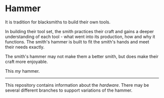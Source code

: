 # Hammer

It is tradition for blacksmiths to build their own tools.

In building their tool set, the smith practices their craft and gains a deeper understanding of each tool - what went into its production, how and why it functions. The smith's hammer is built to fit the smith's hands and meet their needs exactly.

The smith's hammer may not make them a better smith, but does make their craft more enjoyable.

This *my* hammer.

---

This repository contains information about the *hardware*. There may be several different branches to support variations of the hammer.